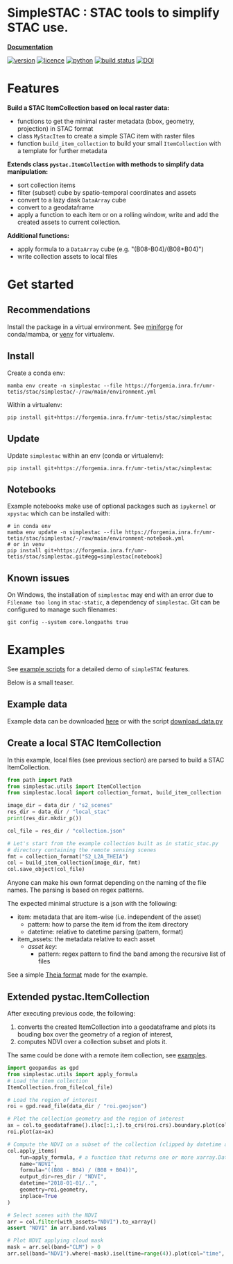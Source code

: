 # SimpleSTAC : STAC tools to simplify STAC use.

__[Documentation](https://umr-tetis.pages.mia.inra.fr/stac/simplestac)__

[![version](https://img.shields.io/gitlab/v/tag/10090?gitlab_url=https%3A%2F%2Fforgemia.inra.fr&label=version&color=green)](https://forgemia.inra.fr/umr-tetis/stac/simplestac)
[![licence](https://img.shields.io/badge/Licence-GPL--3-blue.svg)](https://www.r-project.org/Licenses/GPL-3)
[![python](https://img.shields.io/badge/Python-3-blue.svg)](https://www.python.org)
[![build status](https://forgemia.inra.fr/umr-tetis/stac/simplestac/badges/main/pipeline.svg)](https://forgemia.inra.fr/umr-tetis/stac/simplestac/pipelines/main/latest)
[![DOI](https://zenodo.org/badge/DOI/10.5281/zenodo.13738413.svg)](https://doi.org/10.5281/zenodo.13738413)

# Features

__Build a STAC ItemCollection based on local raster data:__

- functions to get the minimal raster metadata (bbox, geometry, projection) in STAC format
- class `MyStacItem` to create a simple STAC item with raster files
- function `build_item_collection` to build your small `ItemCollection` with a template for further metadata
  
__Extends class `pystac.ItemCollection` with methods to simplify data manipulation:__

- sort collection items
- filter (subset) cube by spatio-temporal coordinates and assets
- convert to a lazy dask `DataArray` cube
- convert to a geodataframe
- apply a function to each item or on a rolling window, write and add the created assets to current collection.

__Additional functions:__

- apply formula to a `DataArray` cube (e.g. "(B08-B04)/(B08+B04)")
- write collection assets to local files

# Get started

## Recommendations

Install the package in a virtual environment. See
[miniforge](https://github.com/conda-forge/miniforge) for conda/mamba, or 
[venv](https://docs.python.org/3/library/venv.html) for virtualenv.

## Install
Create a conda env:
```shell
mamba env create -n simplestac --file https://forgemia.inra.fr/umr-tetis/stac/simplestac/-/raw/main/environment.yml
```

Within a virtualenv:
```shell
pip install git+https://forgemia.inra.fr/umr-tetis/stac/simplestac
```

## Update
Update `simplestac` within an env (conda or virtualenv):
```shell
pip install git+https://forgemia.inra.fr/umr-tetis/stac/simplestac
```

## Notebooks
Example notebooks make use of optional packages such as `ipykernel` or `xpystac`
which can be installed with:
```shell
# in conda env
mamba env update -n simplestac --file https://forgemia.inra.fr/umr-tetis/stac/simplestac/-/raw/main/environment-notebook.yml
# or in venv
pip install git+https://forgemia.inra.fr/umr-tetis/stac/simplestac.git#egg=simplestac[notebook]
```

## Known issues

On Windows, the installation of `simplestac` may end with an error due to `Filename too long` in `stac-static`, a dependency of `simplestac`. Git can be configured to manage such filenames:
```shell
git config --system core.longpaths true
```

# Examples

See [example scripts](https://forgemia.inra.fr/umr-tetis/stac/simplestac/-/blob/main/examples) for a detailed demo of `simpleSTAC` features.

Below is a small teaser.

## Example data
Example data can be downloaded [here](https://gitlab.com/fordead/fordead_data/-/archive/main/fordead_data-main.zip) or with the script [download_data.py](https://forgemia.inra.fr/umr-tetis/stac/simplestac/-/blob/main/examples/download_data.py?ref_type=heads)


## Create a local STAC ItemCollection

In this example, local files (see previous section) are parsed to build
a STAC ItemCollection.

```python
from path import Path
from simplestac.utils import ItemCollection
from simplestac.local import collection_format, build_item_collection

image_dir = data_dir / "s2_scenes"
res_dir = data_dir / "local_stac"
print(res_dir.mkdir_p())

col_file = res_dir / "collection.json"

# Let's start from the example collection built as in static_stac.py
# directory containing the remote sensing scenes
fmt = collection_format("S2_L2A_THEIA")
col = build_item_collection(image_dir, fmt)
col.save_object(col_file)
```

Anyone can make his own format depending on the naming of the file names.
The parsing is based on regex patterns.

The expected minimal structure is a json with the following:

- item: metadata that are item-wise (i.e. independent of the asset)
  - pattern: how to parse the item id from the item directory
  - datetime: relative to datetime parsing (pattern, format)
- item_assets: the metadata relative to each asset
  - _asset key_:
    - pattern: regex pattern to find the band among the recursive list of files

See a simple [Theia format](https://forgemia.inra.fr/umr-tetis/stac/simplestac/-/blob/main/simplestac/formats/S2_L2A_THEIA.json?ref_type=heads) made for the example.

## Extended pystac.ItemCollection

After executing previous code, the following:

1. converts the created ItemCollection into a geodataframe and plots its bouding box over the geometry of a region of interest,
1. computes NDVI over a collection subset and plots it.

The same could be done with a remote item collection, see [examples](https://forgemia.inra.fr/umr-tetis/stac/simplestac/-/blob/main/examples).

```python
import geopandas as gpd
from simplestac.utils import apply_formula
# Load the item collection
ItemCollection.from_file(col_file)

# Load the region of interest
roi = gpd.read_file(data_dir / "roi.geojson")

# Plot the collection geometry and the region of interest
ax = col.to_geodataframe().iloc[:1,:].to_crs(roi.crs).boundary.plot(color="red")
roi.plot(ax=ax)

# Compute the NDVI on a subset of the collection (clipped by datetime and geometry). Each NDVI raster is written in a local COG file and inserted in item assets in order to avoid memory overflow.
col.apply_items(
    fun=apply_formula, # a function that returns one or more xarray.DataArray
    name="NDVI",
    formula="((B08 - B04) / (B08 + B04))",
    output_dir=res_dir / "NDVI",
    datetime="2018-01-01/..",
    geometry=roi.geometry,
    inplace=True
)

# Select scenes with the NDVI
arr = col.filter(with_assets="NDVI").to_xarray()
assert "NDVI" in arr.band.values

# Plot NDVI applying cloud mask
mask = arr.sel(band="CLM") > 0
arr.sel(band="NDVI").where(~mask).isel(time=range(4)).plot(col="time", col_wrap=2)
```

